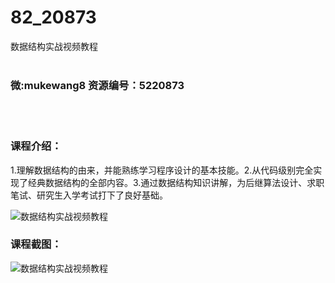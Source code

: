 # 82_20873
数据结构实战视频教程
<br/></br>
<h3>微:mukewang8 资源编号：5220873</h3>
<br/></br>
<h3>课程介绍：</h3>
<p>1.理解<a title="查看与 数据结构 相关的文章" target="_blank">数据结构</a>的由来，并能熟练学习程序设计的基本技能。2.从代码级别完全实现了经典数据结构的全部内容。3.通过数据结构知识讲解，为后继算法设计、求职笔试、研究生入学考试打下了良好基础。</p>
<p><img src="https://www.ko996.com/wp-content/uploads/img/2021/08/1-63.png" alt="数据结构实战视频教程"></p>
<div class="info-desc">
<h3>课程截图：</h3>
<p><img src="https://www.ko996.com/wp-content/uploads/img/2021/08/2-63.png" alt="数据结构实战视频教程"></p>


			
</div>
